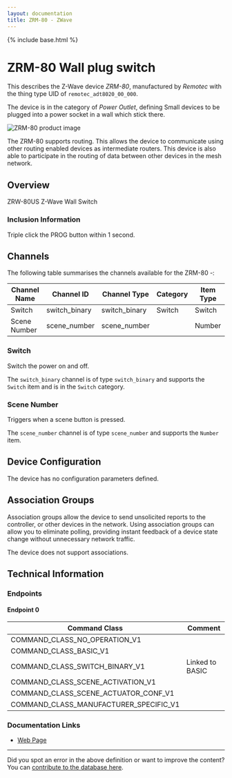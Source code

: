 ```yaml
---
layout: documentation
title: ZRM-80 - ZWave
---
```


{% include base.html %}

# ZRM-80 Wall plug switch
This describes the Z-Wave device *ZRM-80*, manufactured by *Remotec* with the thing type UID of ```remotec_adt8020_00_000```.

The device is in the category of *Power Outlet*, defining Small devices to be plugged into a power socket in a wall which stick there.

![ZRM-80 product image](https://opensmarthouse.org/zwavedatabase/692/image/)


The ZRM-80 supports routing. This allows the device to communicate using other routing enabled devices as intermediate routers.  This device is also able to participate in the routing of data between other devices in the mesh network.

## Overview

ZRW-80US Z-Wave Wall Switch

### Inclusion Information

Triple click the PROG button within 1 second.

## Channels

The following table summarises the channels available for the ZRM-80 -:

| Channel Name | Channel ID | Channel Type | Category | Item Type |
|--------------|------------|--------------|----------|-----------|
| Switch | switch_binary | switch_binary | Switch | Switch | 
| Scene Number | scene_number | scene_number |  | Number | 

### Switch
Switch the power on and off.

The ```switch_binary``` channel is of type ```switch_binary``` and supports the ```Switch``` item and is in the ```Switch``` category.

### Scene Number
Triggers when a scene button is pressed.

The ```scene_number``` channel is of type ```scene_number``` and supports the ```Number``` item.



## Device Configuration

The device has no configuration parameters defined.

## Association Groups

Association groups allow the device to send unsolicited reports to the controller, or other devices in the network. Using association groups can allow you to eliminate polling, providing instant feedback of a device state change without unnecessary network traffic.

The device does not support associations.
## Technical Information

### Endpoints

#### Endpoint 0

| Command Class | Comment |
|---------------|---------|
| COMMAND_CLASS_NO_OPERATION_V1| |
| COMMAND_CLASS_BASIC_V1| |
| COMMAND_CLASS_SWITCH_BINARY_V1| Linked to BASIC|
| COMMAND_CLASS_SCENE_ACTIVATION_V1| |
| COMMAND_CLASS_SCENE_ACTUATOR_CONF_V1| |
| COMMAND_CLASS_MANUFACTURER_SPECIFIC_V1| |

### Documentation Links

* [Web Page](https://www.opensmarthouse.org/zwavedatabase/692/ZRM-80SA.pdf)

---

Did you spot an error in the above definition or want to improve the content?
You can [contribute to the database here](https://www.opensmarthouse.org/zwavedatabase/692).
